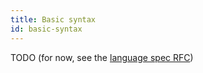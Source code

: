 ```yaml
---
title: Basic syntax
id: basic-syntax
---
```


TODO (for now, see the [language spec RFC](../../contributing/rfcs/language-spec))
